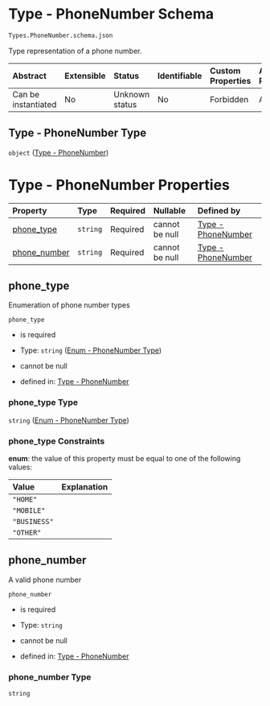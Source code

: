 # Type - PhoneNumber Schema

```txt
Types.PhoneNumber.schema.json
```

Type representation of a phone number.

| Abstract            | Extensible | Status         | Identifiable | Custom Properties | Additional Properties | Access Restrictions | Defined In                                                                                   |
| :------------------ | :--------- | :------------- | :----------- | :---------------- | :-------------------- | :------------------ | :------------------------------------------------------------------------------------------- |
| Can be instantiated | No         | Unknown status | No           | Forbidden         | Allowed               | none                | [PhoneNumber.schema.json](../../schema/types/PhoneNumber.schema.json "open original schema") |

## Type - PhoneNumber Type

`object` ([Type - PhoneNumber](phonenumber-1.md))

# Type - PhoneNumber Properties

| Property                      | Type     | Required | Nullable       | Defined by                                                                                                                       |
| :---------------------------- | :------- | :------- | :------------- | :------------------------------------------------------------------------------------------------------------------------------- |
| [phone_type](#phone_type)     | `string` | Required | cannot be null | [Type - PhoneNumber](phonenumber-1-properties-enum---phonenumber-type.md "Enums.PhoneNumber.schema.json#/properties/phone_type") |
| [phone_number](#phone_number) | `string` | Required | cannot be null | [Type - PhoneNumber](phonenumber-1-properties-phone_number.md "Types.PhoneNumber.schema.json#/properties/phone_number")          |

## phone_type

Enumeration of phone number types

`phone_type`

*   is required

*   Type: `string` ([Enum - PhoneNumber Type](phonenumber-1-properties-enum---phonenumber-type.md))

*   cannot be null

*   defined in: [Type - PhoneNumber](phonenumber-1-properties-enum---phonenumber-type.md "Enums.PhoneNumber.schema.json#/properties/phone_type")

### phone_type Type

`string` ([Enum - PhoneNumber Type](phonenumber-1-properties-enum---phonenumber-type.md))

### phone_type Constraints

**enum**: the value of this property must be equal to one of the following values:

| Value        | Explanation |
| :----------- | :---------- |
| `"HOME"`     |             |
| `"MOBILE"`   |             |
| `"BUSINESS"` |             |
| `"OTHER"`    |             |

## phone_number

A valid phone number

`phone_number`

*   is required

*   Type: `string`

*   cannot be null

*   defined in: [Type - PhoneNumber](phonenumber-1-properties-phone_number.md "Types.PhoneNumber.schema.json#/properties/phone_number")

### phone_number Type

`string`
